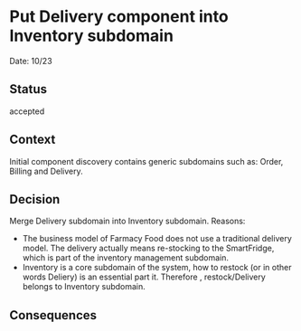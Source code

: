 # Put Delivery component into Inventory subdomain

Date: 10/23

## Status

accepted 

## Context

Initial component discovery contains generic subdomains such as: Order, Billing and Delivery. 

## Decision

Merge Delivery subdomain into Inventory subdomain. Reasons:
+ The business model of Farmacy Food does not use a traditional delivery model. The delivery actually means re-stocking to the SmartFridge, which is part of the inventory management subdomain.
+ Inventory is a core subdomain of the system, how to restock (or in other words Deliery) is an essential part it. Therefore , restock/Delivery belongs to Inventory subdomain.

## Consequences

